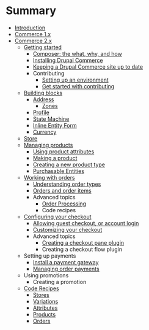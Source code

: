 # Summary

* [Introduction](README.md)
* [Commerce 1.x](v1/README.md)
* [Commerce 2.x](v2/README.md)
    * [Getting started](v2/getting-started.md)
        * [Composer: the what, why, and how](v2/getting-started/composer.md)
        * [Installing Drupal Commerce](v2/getting-started/install.md)
        * [Keeping a Drupal Commerce site up to date](v2/getting-started/update.md)
        * Contributing
            * [Setting up an environment](v2/getting-started/contributing/development-environment.md)
            * [Get started with contributing](v2/getting-started/contributing/developing.md)
    * [Building blocks](v2/building-blocks/index.md)
        * [Address](v2/building-blocks/address/README.md)
            * [Zones](v2/building-blocks/address/zones.md)
        * [Profile](v2/building-blocks/profile.md)
        * [State Machine](v2/building-blocks/state-machine.md)
        * [Inline Entity Form](v2/building-blocks/ief.md)
        * [Currency](v2/building-blocks/currency.md)
    * [Store](v2/store.md)
    * [Managing products](v2/product/index.md)
        * [Using product attributes](v2/product/product-attributes.md)
        * [Making a product](v2/product/products.md)
        * [Creating a new product type](v2/product/product-type.md)
        * [Purchasable Entities](v2/product/purchasable-entities.md)
    * [Working with orders](v2/orders/index.md)
        * [Understanding order types](v2/orders/order-types.md)
        * [Orders and order items](v2/orders/order-items.md)
        * Advanced topics
            * [Order Processing](v2/orders/order-processing.md)
            * Code recipes
    * [Configuring your checkout](v2/checkout/index.md)
        * [Allowing guest checkout, or account login](v2/checkout/guest.md)
        * [Customizing your checkout](v2/checkout/customize.md)
        * Advanced topics
            * [Creating a checkout pane plugin](v2/checkout/checkout-pane-plugin.md)
            * Creating a checkout flow plugin
    * Setting up payments
        * [Install a payment gateway](v2/install-a-payment-gateway.md)
        * [Managing order payments](v2/managing-order-payments.md)
    * Using promotions
        * Creating a promotion
    * [Code Recipes](v2/recipes/index.md)
        * [Stores](v2/recipes/stores.md)
        * [Variations](v2/recipes/variations.md)
        * [Attributes](v2/recipes/attributes.md)
        * [Products](v2/recipes/products.md)
        * [Orders](v2/recipes/orders.md)

